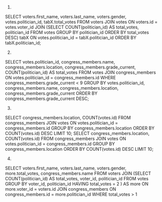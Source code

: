 1.
SELECT voters.first_name, voters.last_name, voters.gender, votes.politician_id, tabX.total_votes FROM voters JOIN votes ON voters.id = votes.voter_id JOIN (SELECT COUNT(politician_id) AS total_votes, politician_id FROM votes GROUP BY politician_id ORDER BY total_votes DESC) tabX ON votes.politician_id = tabX.politician_id ORDER BY tabX.politician_id;

2.
SELECT votes.politician_id, congress_members.name, congress_members.location, congress_members.grade_current, COUNT(politician_id) AS total_votes FROM votes JOIN congress_members ON votes.politician_id = congress_members.id WHERE congress_members.grade_current < 9 GROUP BY votes.politician_id, congress_members.name, congress_members.location, congress_members.grade_current ORDER BY congress_members.grade_current DESC;

3.
SELECT congress_members.location, COUNT(votes.id) FROM congress_members JOIN votes ON votes.politician_id = congress_members.id GROUP BY congress_members.location ORDER BY COUNT(votes.id) DESC LIMIT 10; SELECT congress_members.location, COUNT(votes.id) FROM congress_members JOIN votes ON votes.politician_id = congress_members.id GROUP BY congress_members.location ORDER BY COUNT(votes.id) DESC LIMIT 10;

4.
SELECT voters.first_name, voters.last_name, voters.gender, more.total_votes, congress_members.name FROM voters JOIN (SELECT COUNT(politician_id) AS total_votes, voter_id, politician_id FROM votes GROUP BY voter_id, politician_id HAVING total_votes = 2 ) AS more ON more.voter_id = voters.id JOIN congress_members ON congress_members.id = more.politician_id WHERE total_votes > 1
